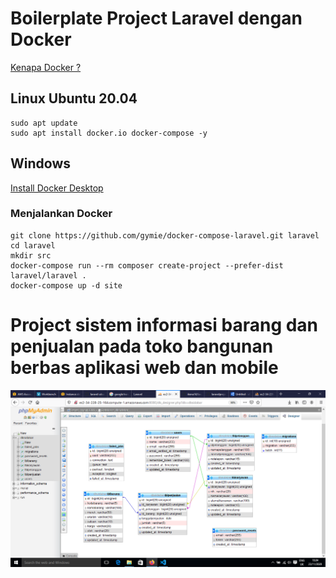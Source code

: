 # Boilerplate Project Laravel dengan Docker

[Kenapa Docker ?](https://www.docker.com/why-docker)


## Linux Ubuntu 20.04
``` 
sudo apt update
sudo apt install docker.io docker-compose -y
```

## Windows
[Install Docker Desktop](https://www.docker.com/products/docker-desktop)


### Menjalankan Docker
```
git clone https://github.com/gymie/docker-compose-laravel.git laravel
cd laravel
mkdir src
docker-compose run --rm composer create-project --prefer-dist laravel/laravel .
docker-compose up -d site
```


# Project sistem informasi barang dan penjualan pada toko bangunan berbas aplikasi web dan mobile
![](https://github.com/martri1/project-erd/blob/master/ERD-Penjulaanbarangtoko.png)
